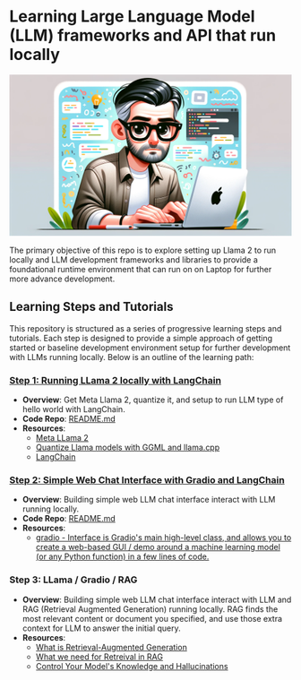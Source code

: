 # Learning Large Language Model (LLM) frameworks and API that run locally

![Engineer Learning LLMs](images/article-toc.png)


The primary objective of this repo is to explore setting up Llama 2 to run locally and LLM development frameworks and libraries to provide a foundational runtime environment that can run on on Laptop for further more advance development.

## Learning Steps and Tutorials

This repository is structured as a series of progressive learning steps and tutorials. Each step is designed to provide a simple approach of getting started or baseline development environment setup for further development with LLMs running locally. Below is an outline of the learning path:

### [Step 1: Running LLama 2 locally with LangChain](step1/README.md)
- **Overview**: Get Meta Llama 2, quantize it, and setup to run LLM type of hello world with LangChain.
- **Code Repo**: [README.md](step1/README.md)
- **Resources**:
  - [Meta LLama 2](https://ai.meta.com/llama/)
  - [Quantize Llama models with GGML and llama.cpp](https://towardsdatascience.com/quantize-llama-models-with-ggml-and-llama-cpp-3612dfbcc172)
  - [LangChain](https://python.langchain.com/docs/get_started/introduction)

### [Step 2: Simple Web Chat Interface with Gradio and LangChain](step2/README.md)
- **Overview**: Building simple web LLM chat interface interact with LLM running locally.
- **Code Repo**: [README.md](step2/README.md)
- **Resources**:
  - [gradio - Interface is Gradio's main high-level class, and allows you to create a web-based GUI / demo around a machine learning model (or any Python function) in a few lines of code.](https://www.gradio.app/docs/interface)


### Step 3: LLama / Gradio / RAG
- **Overview**: Building simple web LLM chat interface interact with LLM and RAG (Retrieval Augmented Generation) running locally. RAG finds the most relevant content or document you specified, and use those extra context for LLM to answer the initial query.
- **Resources**:
  - [What is Retrieval-Augmented Generation](https://colabdoge.medium.com/what-is-rag-retrieval-augmented-generation-b0afc5dd5e79#:~:text=Retrieval%2Daugmented%20generation%20is%20a,and%20relevance%20of%20generated%20text.)
  - [What we need for Retreival in RAG](https://medium.com/@fvanlitsenburg/what-we-need-for-retrieval-in-rag-retrieval-augmented-generation-506f61f3ca6c)
  - [Control Your Model's Knowledge and Hallucinations](https://medium.com/machine-learning-intuition/retrieval-augmented-generation-rag-control-your-models-knowledge-and-hallucinations-ea3c6345a659)


